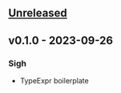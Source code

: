 <a name="unreleased"></a>
## [Unreleased]


<a name="v0.1.0"></a>
## v0.1.0 - 2023-09-26
### Sigh
- TypeExpr boilerplate


[Unreleased]: https://github.com/ohmrun/stx_makro/compare/v0.1.0...HEAD
